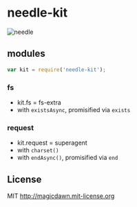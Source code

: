 # needle-kit
![needle](http://www.polyvore.com/cgi/img-thing?.out=jpg&size=l&tid=46849369)

## modules
```js
var kit = require('needle-kit');
```

### fs
- kit.fs = fs-extra
- with `existsAsync`, promisified via `exists`

### request
- kit.request = superagent
- with `charset()`
- with `endAsync()`, promisified via `end`

## License
MIT http://magicdawn.mit-license.org